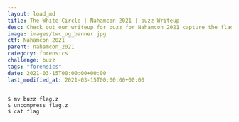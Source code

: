 ```yaml
---
layout: load_md
title: The White Circle | Nahamcon 2021 | buzz Writeup
desc: Check out our writeup for buzz for Nahamcon 2021 capture the flag competition.
image: images/twc_og_banner.jpg
ctf: Nahamcon 2021
parent: nahamcon_2021
category: forensics
challenge: buzz
tags: "forensics"
date: 2021-03-15T00:00:00+00:00
last_modified_at: 2021-03-15T00:00:00+00:00
---
```




```
$ mv buzz flag.z
$ uncompress flag.z
$ cat flag
```

